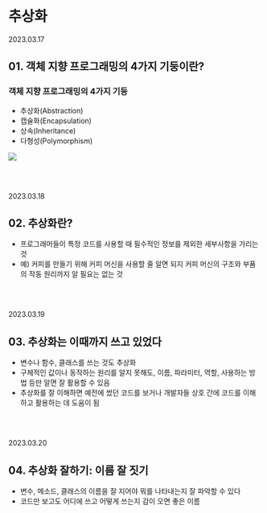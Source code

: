 # 추상화

2023.03.17

## 01. 객체 지향 프로그래밍의 4가지 기둥이란?

### 객체 지향 프로그래밍의 4가지 기둥
- 추상화(Abstraction)
- 캡슐화(Encapsulation)
- 상속(Inheritance)
- 다형성(Polymorphism)

<img src="https://i.imgur.com/oQeEd4g.png">

<br/><br/>

2023.03.18

## 02. 추상화란?
- 프로그래머들이 특정 코드를 사용할 때 필수적인 정보를 제외한 세부사항을 가리는 것
- 예) 커피를 만들기 위해 커피 머신을 사용할 줄 알면 되지 커피 머신의 구조와 부품의 작동 원리까지 알 필요는 없는 것

<br/><br/>

2023.03.19

## 03. 추상화는 이때까지 쓰고 있었다
- 변수나 함수, 클래스를 쓰는 것도 추상화
- 구체적인 값이나 동작하는 원리를 알지 못해도, 이름, 파라미터, 역할, 사용하는 방법 등만 알면 잘 활용할 수 있음
- 추상화를 잘 이해하면 예전에 썼던 코드를 보거나 개발자들 상호 간에 코드를 이해하고 활용하는 데 도움이 됨

<br/><br/>

2023.03.20

## 04. 추상화 잘하기: 이름 잘 짓기
- 변수, 메소드, 클래스의 이름을 잘 지어야 뭐를 나타내는지 잘 파악할 수 있다
- 코드만 보고도 어디에 쓰고 어떻게 쓰는지 감이 오면 좋은 이름
